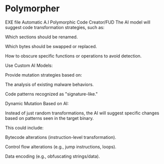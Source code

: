 # Polymorpher
EXE file Automatic A.I Polymorphic Code Creator/FUD
The AI model will suggest code transformation strategies, such as:

Which sections should be renamed.

Which bytes should be swapped or replaced.

How to obscure specific functions or operations to avoid detection.

Use Custom AI Models:

Provide mutation strategies based on:

The analysis of existing malware behaviors.

Code patterns recognized as "signature-like."

Dynamic Mutation Based on AI:

Instead of just random transformations, the AI will suggest specific changes based on patterns seen in the target binary.

This could include:

Bytecode alterations (instruction-level transformation).

Control flow alterations (e.g., jump instructions, loops).

Data encoding (e.g., obfuscating strings/data).


